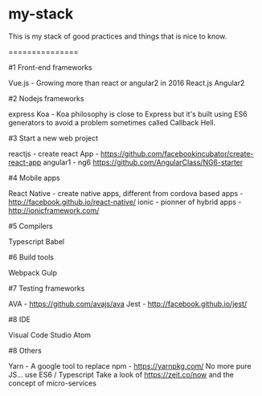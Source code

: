 # my-stack
This is my stack of good practices and things that is nice to know.

===============

#1 Front-end frameworks

Vue.js - Growing more than react or angular2 in 2016
React.js
Angular2

#2 Nodejs frameworks

express
Koa - Koa philosophy is close to Express but it's built using ES6 generators to avoid a problem sometimes called Callback Hell.

#3 Start a new web project

reactjs - create react App - https://github.com/facebookincubator/create-react-app
angular1 - ng6 https://github.com/AngularClass/NG6-starter

#4 Mobile apps

React Native - create native apps, different from cordova based apps - http://facebook.github.io/react-native/
ionic -   pionner of hybrid apps - http://ionicframework.com/

#5 Compilers

Typescript
Babel

#6 Build tools

Webpack
Gulp

#7 Testing frameworks

AVA - https://github.com/avajs/ava
Jest - http://facebook.github.io/jest/

#8 IDE

Visual Code Studio
Atom

#8 Others

Yarn - A google tool to replace npm - https://yarnpkg.com/
No more pure JS... use ES6 / Typescript
Take a look of https://zeit.co/now and the concept of micro-services
